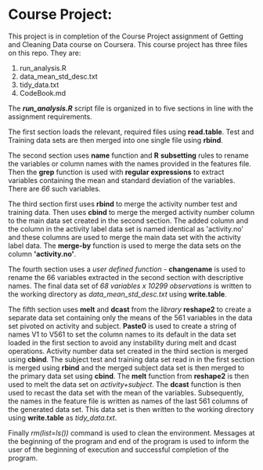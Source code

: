 Course Project:
===============

This project is in completion of the Course Project assignment of Getting and Cleaning Data course on Coursera. This course project has three files on this repo. They are:

1. run_analysis.R
2. data_mean_std_desc.txt
3. tidy_data.txt
4. CodeBook.md

The __*run_analysis.R*__ script file is organized in to five sections in line with the assignment requirements.

The first section loads the relevant, required files using **read.table**. Test and Training data sets are then merged into 
one single file using **rbind**.

The second section uses **name** function and **R** **subsetting** rules to rename the variables or column names with the names provided
in the features file. Then the **grep** function is used with **regular expressions** to extract variables containing the mean and standard
deviation of the variables. There are *66* such variables.

The third section first uses **rbind** to merge the activity number test and training data. Then uses **cbind**  to merge the merged
activity number column to the main data set created in the second section. The added column and the column in the activity label data set
is named identical as 'activity.no' and these columns are used to merge the main data set with the activity label data. The 
**merge-by** function is used to merge the data sets on the column **'activity.no'**. 

The fourth section uses a *user defined function* - **changename** is used to rename the 66 variables extracted in the 
second section with descriptive names. The final data set of *68 variables x 10299 observations* is written to the 
working directory as *data_mean_std_desc.txt* using **write.table**.

The fifth section uses **melt** and **dcast** from the *library* **reshape2** to create a separate data set containing only the means
of the 561 variables in the data set pivoted on activity and subject. **Paste0** is used to create a string of names V1 to V561
to set the column names to its default in the data set loaded in the first section to avoid any instability during melt 
and dcast operations. Activity number data set created in the third section is merged using **cbind**. The subject test and
training data set read in in the first section is merged using **rbind** and the merged subject data set is then merged to the 
primary data set using **cbind**. The **melt** function from **reshape2** is then used to melt the data set on *activity+subject*.
The **dcast** function is then used to recast the data set with the mean of the variables. Subsequently, the names in the feature file is written as names of the last 561 columns of the generated data set. This data set is then written to the
working directory using **write.table** as *tidy_data.txt*.

Finally *rm(list=ls())* command is used to clean the environment. Messages at the beginning of the program and end of the program
is used to inform the user of the beginning of execution and successful completion of the program.
